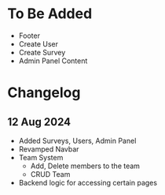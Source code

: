 # To Be Added
- Footer
- Create User
- Create Survey
- Admin Panel Content
# Changelog
## 12 Aug 2024
- Added Surveys, Users, Admin Panel
- Revamped Navbar
- Team System
    -  Add, Delete members to the team
    -  CRUD Team
- Backend logic for accessing certain pages
